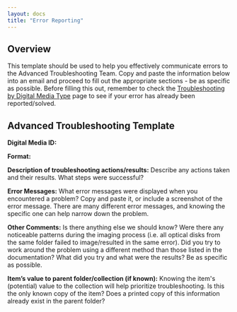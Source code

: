 ```yaml
---
layout: docs
title: "Error Reporting"
---
```


## Overview
This template should be used to help you effectively communicate errors to the Advanced Troubleshooting Team. Copy and paste the information below into an email and proceed to fill out the appropriate sections - be as specific as possible. Before filling this out, remember to check the [Troubleshooting by Digital Media Type](Troubleshooting) page to see if your error has already been reported/solved.

## Advanced Troubleshooting Template

**Digital Media ID:**

**Format:**

**Description of troubleshooting actions/results:**
Describe any actions taken and their results. What steps were successful?

**Error Messages:**
What error messages were displayed when you encountered a problem? Copy and paste it, or include a screenshot of the error message. There are many different error messages, and knowing the specific one can help narrow down the problem.

**Other Comments:**
Is there anything else we should know? Were there any noticeable patterns during the imaging process (i.e. all optical disks from the same folder failed to image/resulted in the same error). Did you try to work around the problem using a different method than those listed in the documentation? What did you try and what were the results? Be as specific as possible.

**Item’s value to parent folder/collection (if known):**
Knowing the item's (potential) value to the collection will help prioritize troubleshooting. Is this the only known copy of the item? Does a printed copy of this information already exist in the parent folder?
